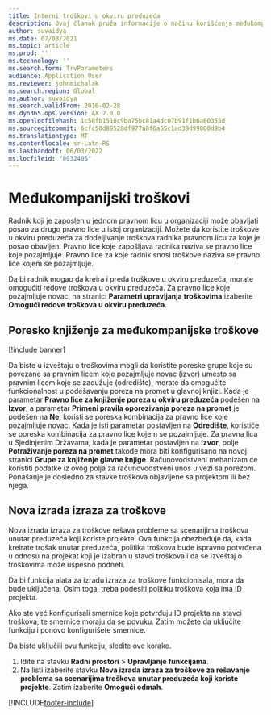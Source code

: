 ```yaml
---
title: Interni troškovi u okviru preduzeća
description: Ovaj članak pruža informacije o načinu korišćenja međukompanijskih troškova za dodeljivanje troškova radnika pravnom licu za koje je rad obavljen.
author: suvaidya
ms.date: 07/08/2021
ms.topic: article
ms.prod: ''
ms.technology: ''
ms.search.form: TrvParameters
audience: Application User
ms.reviewer: johnmichalak
ms.search.region: Global
ms.author: suvaidya
ms.search.validFrom: 2016-02-28
ms.dyn365.ops.version: AX 7.0.0
ms.openlocfilehash: 1c58fb1510c9ba75bc81a4dc07b91f1b6a60355d
ms.sourcegitcommit: 6cfc50d89528df977a8f6a55c1ad39d99800d9b4
ms.translationtype: MT
ms.contentlocale: sr-Latn-RS
ms.lasthandoff: 06/03/2022
ms.locfileid: "8932405"
---
```

# <a name="intercompany-expenses"></a>Međukompanijski troškovi

Radnik koji je zaposlen u jednom pravnom licu u organizaciji može obavljati posao za drugo pravno lice u istoj organizaciji. Možete da koristite troškove u okviru preduzeća za dodeljivanje troškova radnika pravnom licu za koje je posao obavljen. Pravno lice koje zapošljava radnika naziva se pravno lice koje pozajmljuje. Pravno lice za koje radnik snosi troškove naziva se pravno lice kojem se pozajmljuje. 

Da bi radnik mogao da kreira i preda troškove u okviru preduzeća, morate omogućiti redove troškova u okviru preduzeća. Za pravno lice koje pozajmljuje novac, na stranici **Parametri upravljanja troškovima** izaberite **Omogući redove troškova u okviru preduzeća**. 

## <a name="tax-posting-for-intercompany-expenses"></a>Poresko knjiženje za međukompanijske troškove

[!include [banner](../includes/banner.md)]

Da biste u izveštaju o troškovima mogli da koristite poreske grupe koje su povezane sa pravnim licem koje pozajmljuje novac (izvor) umesto sa pravnim licem koje se zadužuje (odredište), morate da omogućite funkcionalnost u podešavanju poreza na promet u glavnoj knjizi. Kada je parametar **Pravno lice za knjiženje poreza u okviru preduzeća** podešen na **Izvor**, a parametar **Primeni pravila oporezivanja poreza na promet** je podešen na **Ne**, koristi se poreska kombinacija za pravno lice koje pozajmljuje novac. Kada je isti parametar postavljen na **Odredište**, koristiće se poreska kombinacija za pravno lice kojem se pozajmljuje. Za pravna lica u Sjedinjenim Državama, kada je parametar postavljen na **Izvor**, polje **Potraživanje poreza na promet** takođe mora biti konfigurisano na novoj stranici **Grupe za knjiženje glavne knjige**. Računovodstveni mehanizam će koristiti podatke iz ovog polja za računovodstveni unos u vezi sa porezom.   
Ponašanje je dosledno za stavke troškova objavljene sa projektom ili bez njega.  

## <a name="new-expense-expression-builder"></a>Nova izrada izraza za troškove

Nova izrada izraza za troškove rešava probleme sa scenarijima troškova unutar preduzeća koji koriste projekte. Ova funkcija obezbeđuje da, kada kreirate trošak unutar preduzeća, politika troškova bude ispravno potvrđena u odnosu na projekat koji je izabran u stavci troškova i da se izveštaj o troškovima može uspešno podneti.

Da bi funkcija alata za izradu izraza za troškove funkcionisala, mora da bude uključena. Osim toga, treba podesiti politiku troškova koja ima ID projekta.

Ako ste već konfigurisali smernice koje potvrđuju ID projekta na stavci troškova, te smernice moraju da se povuku. Zatim možete da uključite funkciju i ponovo konfigurišete smernice.

Da biste uključili ovu funkciju, sledite ove korake.

1. Idite na stavku **Radni prostori** \> **Upravljanje funkcijama**.
2. Na listi izaberite stavku **Nova izrada izraza za troškove za rešavanje problema sa scenarijima troškova unutar preduzeća koji koriste projekte**. Zatim izaberite **Omogući odmah**.

[!INCLUDE[footer-include](../includes/footer-banner.md)]
